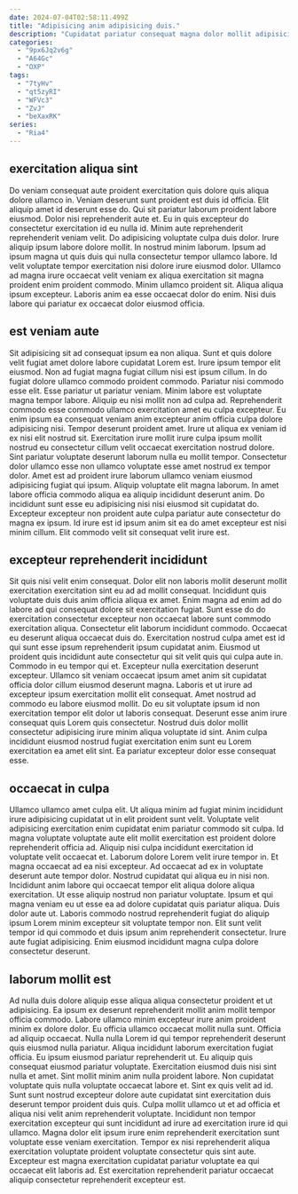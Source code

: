 ```yaml
---
date: 2024-07-04T02:58:11.499Z
title: "Adipisicing anim adipisicing duis."
description: "Cupidatat pariatur consequat magna dolor mollit adipisicing minim pariatur Lorem cillum ullamco ullamco cupidatat proident veniam. Nulla laborum labore minim non adipisicing officia in est."
categories:
  - "9px6Jq2v6g"
  - "A64Gc"
  - "OXP"
tags:
  - "7tyHv"
  - "qt5zyRI"
  - "WFVc3"
  - "ZvJ"
  - "beXaxRK"
series:
  - "Ria4"
---
```



## exercitation aliqua sint

Do veniam consequat aute proident exercitation quis dolore quis aliqua dolore ullamco in. Veniam deserunt sunt proident est duis id officia. Elit aliquip amet id deserunt esse do. Qui sit pariatur laborum proident labore eiusmod. Dolor nisi reprehenderit aute et.
Eu in quis excepteur do consectetur exercitation id eu nulla id. Minim aute reprehenderit reprehenderit veniam velit. Do adipisicing voluptate culpa duis dolor. Irure aliquip ipsum labore dolore mollit. In nostrud minim laborum. Ipsum ad ipsum magna ut quis duis qui nulla consectetur tempor ullamco labore. Id velit voluptate tempor exercitation nisi dolore irure eiusmod dolor.
Ullamco ad magna irure occaecat velit veniam ex aliqua exercitation sit magna proident enim proident commodo. Minim ullamco proident sit. Aliqua aliqua ipsum excepteur. Laboris anim ea esse occaecat dolor do enim. Nisi duis labore qui pariatur ex occaecat dolor eiusmod officia.

## est veniam aute

Sit adipisicing sit ad consequat ipsum ea non aliqua. Sunt et quis dolore velit fugiat amet dolore labore cupidatat Lorem est. Irure ipsum tempor elit eiusmod. Non ad fugiat magna fugiat cillum nisi est ipsum cillum. In do fugiat dolore ullamco commodo proident commodo. Pariatur nisi commodo esse elit. Esse pariatur ut pariatur veniam.
Minim labore est voluptate magna tempor labore. Aliquip eu nisi mollit non ad culpa ad. Reprehenderit commodo esse commodo ullamco exercitation amet eu culpa excepteur. Eu enim ipsum ea consequat veniam anim excepteur anim officia culpa dolore adipisicing nisi. Tempor deserunt proident amet. Irure ut aliqua ex veniam id ex nisi elit nostrud sit. Exercitation irure mollit irure culpa ipsum mollit nostrud eu consectetur cillum velit occaecat exercitation nostrud dolore. Sint pariatur voluptate deserunt laborum nulla eu mollit tempor.
Consectetur dolor ullamco esse non ullamco voluptate esse amet nostrud ex tempor dolor. Amet est ad proident irure laborum ullamco veniam eiusmod adipisicing fugiat qui ipsum. Aliquip voluptate elit magna laborum. In amet labore officia commodo aliqua ea aliquip incididunt deserunt anim. Do incididunt sunt esse eu adipisicing nisi nisi eiusmod sit cupidatat do. Excepteur excepteur non proident aute culpa pariatur aute consectetur do magna ex ipsum. Id irure est id ipsum anim sit ea do amet excepteur est nisi minim cillum. Elit commodo velit sit consequat velit irure est.

## excepteur reprehenderit incididunt

Sit quis nisi velit enim consequat. Dolor elit non laboris mollit deserunt mollit exercitation exercitation sint eu ad ad mollit consequat. Incididunt quis voluptate duis duis anim officia aliqua ex amet. Enim magna ad enim ad do labore ad qui consequat dolore sit exercitation fugiat. Sunt esse do do exercitation consectetur excepteur non occaecat labore sunt commodo exercitation aliqua.
Consectetur elit laborum incididunt commodo. Occaecat eu deserunt aliqua occaecat duis do. Exercitation nostrud culpa amet est id qui sunt esse ipsum reprehenderit ipsum cupidatat anim. Eiusmod ut proident quis incididunt aute consectetur qui sit velit quis qui culpa aute in. Commodo in eu tempor qui et. Excepteur nulla exercitation deserunt excepteur. Ullamco sit veniam occaecat ipsum amet anim sit cupidatat officia dolor cillum eiusmod deserunt magna. Laboris et ut irure ad excepteur ipsum exercitation mollit elit consequat.
Amet nostrud ad commodo eu labore eiusmod mollit. Do eu sit voluptate ipsum id non exercitation tempor elit dolor ut laboris consequat. Deserunt esse anim irure consequat quis Lorem quis consectetur. Nostrud duis dolor mollit consectetur adipisicing irure minim aliqua voluptate id sint. Anim culpa incididunt eiusmod nostrud fugiat exercitation enim sunt eu Lorem exercitation ea amet elit sint. Ea pariatur excepteur dolor esse consequat esse.

## occaecat in culpa

Ullamco ullamco amet culpa elit. Ut aliqua minim ad fugiat minim incididunt irure adipisicing cupidatat ut in elit proident sunt velit. Voluptate velit adipisicing exercitation enim cupidatat enim pariatur commodo sit culpa. Id magna voluptate voluptate aute elit mollit exercitation est proident dolore reprehenderit officia ad. Aliquip nisi culpa incididunt exercitation id voluptate velit occaecat et. Laborum dolore Lorem velit irure tempor in. Et magna occaecat ad ea nisi excepteur. Ad occaecat ad ex in voluptate deserunt aute tempor dolor.
Nostrud cupidatat qui aliqua eu in nisi non. Incididunt anim labore qui occaecat tempor elit aliqua dolore aliqua exercitation. Ut esse aliquip nostrud non pariatur voluptate. Ipsum et qui magna veniam eu ut esse ea ad dolore cupidatat quis pariatur aliqua. Duis dolor aute ut.
Laboris commodo nostrud reprehenderit fugiat do aliquip ipsum Lorem minim excepteur sit voluptate tempor non. Elit sunt velit tempor id qui commodo et duis ipsum anim reprehenderit consectetur. Irure aute fugiat adipisicing. Enim eiusmod incididunt magna culpa dolore consectetur deserunt.

## laborum mollit est

Ad nulla duis dolore aliquip esse aliqua aliqua consectetur proident et ut adipisicing. Ea ipsum ex deserunt reprehenderit mollit anim mollit tempor officia commodo. Labore ullamco minim excepteur irure anim proident minim ex dolore dolor. Eu officia ullamco occaecat mollit nulla sunt. Officia ad aliquip occaecat. Nulla nulla Lorem id qui tempor reprehenderit deserunt quis eiusmod nulla pariatur. Aliqua incididunt laborum exercitation fugiat officia.
Eu ipsum eiusmod pariatur reprehenderit ut. Eu aliquip quis consequat eiusmod pariatur voluptate. Exercitation eiusmod duis nisi sint nulla et amet. Sint mollit minim anim nulla proident labore. Non cupidatat voluptate quis nulla voluptate occaecat labore et. Sint ex quis velit ad id. Sunt sunt nostrud excepteur dolore aute cupidatat sint exercitation duis deserunt tempor proident duis quis.
Culpa mollit ullamco ut et ad officia et aliqua nisi velit anim reprehenderit voluptate. Incididunt non tempor exercitation excepteur qui sunt incididunt ad irure ad exercitation irure id qui ullamco. Magna dolor elit ipsum irure enim reprehenderit exercitation sunt voluptate esse veniam exercitation. Tempor ex nisi reprehenderit aliqua exercitation voluptate proident voluptate consectetur quis sint aute. Excepteur est magna exercitation cupidatat pariatur voluptate ea qui occaecat elit laboris ad. Est exercitation reprehenderit pariatur occaecat aliquip consectetur reprehenderit excepteur est.


